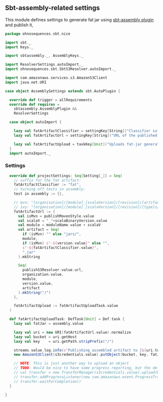 ## Sbt-assembly-related settings

This module defines settings to generate fat jar using [sbt-assembly plugin](https://github.com/softprops/assembly-sbt) and publish it,


```scala
package ohnosequences.sbt.nice

import sbt._
import Keys._

import sbtassembly._, AssemblyKeys._

import ResolverSettings.autoImport._
import ohnosequences.sbt.SbtS3Resolver.autoImport._

import com.amazonaws.services.s3.AmazonS3Client
import java.net.URI

case object AssemblySettings extends sbt.AutoPlugin {

  override def trigger = allRequirements
  override def requires =
    sbtassembly.AssemblyPlugin &&
    ResolverSettings

  case object autoImport {

    lazy val fatArtifactClassifier = settingKey[String]("Classifier suffix of the fat jar artifact")
    lazy val fatArtifactUrl = settingKey[String]("URL of the published fat artifact")

    lazy val fatArtifactUpload = taskKey[Unit]("Uploads fat-jar generated by sbt-assembly to fatArtifactUrl")
  }
  import autoImport._
```

### Settings

```scala
  override def projectSettings: Seq[Setting[_]] = Seq(
    // suffix for the fat artifact:
    fatArtifactClassifier := "fat",
    // turning off tests in assembly:
    test in assembly := {},

    // mvn: "[organisation]/[module]_[scalaVersion]/[revision]/[artifact]-[revision]-[classifier].[ext]"
    // ivy: "[organisation]/[module]_[scalaVersion]/[revision]/[type]s/[artifact]-[classifier].[ext]"
    fatArtifactUrl := {
      val isMvn = publishMavenStyle.value
      val scalaV = "_"+scalaBinaryVersion.value
      val module = moduleName.value + scalaV
      val artifact = Seq(
        if (isMvn) "" else "jars/",
        module,
        if (isMvn) s"-${version.value}" else "",
        s"-${fatArtifactClassifier.value}",
        ".jar"
      ).mkString

      Seq(
        publishS3Resolver.value.url,
        organization.value,
        module,
        version.value,
        artifact
      ).mkString("/")
    },

    fatArtifactUpload := fatArtifactUploadTask.value
  )

  def fatArtifactUploadTask: DefTask[Unit] = Def.task {
    lazy val fatJar = assembly.value

    lazy val uri = new URI(fatArtifactUrl.value).normalize
    lazy val bucket = uri.getHost
    lazy val key    = uri.getPath.stripPrefix("/")

    streams.value.log.info(s"Publishing assembled artifact to [${uri.toString}]...")
    new AmazonS3Client(s3credentials.value).putObject(bucket, key, fatJar)

    // NOTE: This is just another way to upload an object
    // TODO: Would be nice to have some progress reporting, but the default one doesn't do anything "/
    // val transfer = new TransferManager(s3credentials.value).upload(bucket, key, fatJar)
    // transfer.addProgressListener(new com.amazonaws.event.ProgressTracker())
    // transfer.waitForCompletion()
  }

}

```




[main/scala/AssemblySettings.scala]: AssemblySettings.scala.md
[main/scala/Git.scala]: Git.scala.md
[main/scala/JavaOnlySettings.scala]: JavaOnlySettings.scala.md
[main/scala/MetadataSettings.scala]: MetadataSettings.scala.md
[main/scala/package.scala]: package.scala.md
[main/scala/release/commands.scala]: release/commands.scala.md
[main/scala/release/keys.scala]: release/keys.scala.md
[main/scala/release/parsers.scala]: release/parsers.scala.md
[main/scala/release/tasks.scala]: release/tasks.scala.md
[main/scala/ReleasePlugin.scala]: ReleasePlugin.scala.md
[main/scala/ResolverSettings.scala]: ResolverSettings.scala.md
[main/scala/ScalaSettings.scala]: ScalaSettings.scala.md
[main/scala/StatikaBundleSettings.scala]: StatikaBundleSettings.scala.md
[main/scala/Version.scala]: Version.scala.md
[main/scala/VersionSettings.scala]: VersionSettings.scala.md
[main/scala/WartRemoverSettings.scala]: WartRemoverSettings.scala.md